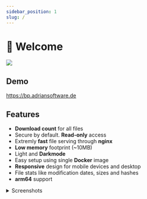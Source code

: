 ```yaml
---
sidebar_position: 1
slug: /
---
```


# 👋 Welcome

![](/img/p1.png)
<!-- ![](/img/dir-browser.png) -->

## Demo

https://bp.adriansoftware.de

## Features
- **Download count** for all files
- Secure by default. **Read-only** access
- Extremly **fast** file serving through **nginx**
- **Low memory** footprint (~10MB)
- Light and **Darkmode**
- Easy setup using single **Docker** image
- **Responsive** design for mobile devices and desktop
- File stats like modification dates, sizes and hashes
- **arm64** support

<details>
<summary>Screenshots</summary>

![](/img/dir-browser.png)
<!-- ![](/img/p1.png) -->
![](/img/p2.png)

</details>
